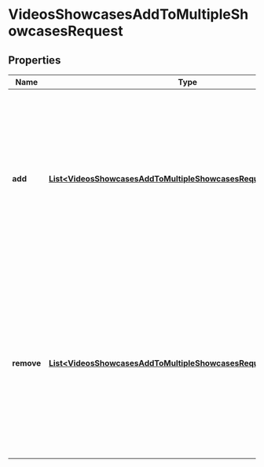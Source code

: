 

# VideosShowcasesAddToMultipleShowcasesRequest


## Properties

| Name | Type | Description | Notes |
|------------ | ------------- | ------------- | -------------|
|**add** | [**List&lt;VideosShowcasesAddToMultipleShowcasesRequestAddInner&gt;**](VideosShowcasesAddToMultipleShowcasesRequestAddInner.md) | The array of showcases to add the video to. Specify these with a batch request; see our [Using Common Formats and Parameters](https://developer.vimeo.com/api/common-formats#working-with-batch-requests) guide for more information. |  [optional] |
|**remove** | [**List&lt;VideosShowcasesAddToMultipleShowcasesRequestRemoveInner&gt;**](VideosShowcasesAddToMultipleShowcasesRequestRemoveInner.md) | The array of showcases to remove the video from. Specify these with a batch request; see our [Using Common Formats and Parameters](https://developer.vimeo.com/api/common-formats#working-with-batch-requests) guide for more information. |  [optional] |



